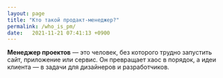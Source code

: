 ```yaml
---
layout: page
title: "Кто такой продакт-менеджер?"
permalink: /who_is_pm/
date:   2021-11-21 07:41:13 +0900
---
```


**Менеджер проектов** — это человек, без которого трудно запустить сайт, приложение или сервис. Он превращает хаос в порядок, а идеи клиента — в задачи для дизайнеров и разработчиков.
